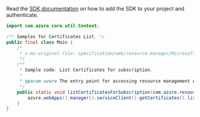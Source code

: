 Read the [SDK documentation](https://github.com/Azure/azure-sdk-for-java/blob/azure-resourcemanager_2.14.0/sdk/resourcemanager/azure-resourcemanager/README.md) on how to add the SDK to your project and authenticate.

```java
import com.azure.core.util.Context;

/** Samples for Certificates List. */
public final class Main {
    /*
     * x-ms-original-file: specification/web/resource-manager/Microsoft.Web/stable/2021-03-01/examples/ListCertificates.json
     */
    /**
     * Sample code: List Certificates for subscription.
     *
     * @param azure The entry point for accessing resource management APIs in Azure.
     */
    public static void listCertificatesForSubscription(com.azure.resourcemanager.AzureResourceManager azure) {
        azure.webApps().manager().serviceClient().getCertificates().list(null, Context.NONE);
    }
}
```

